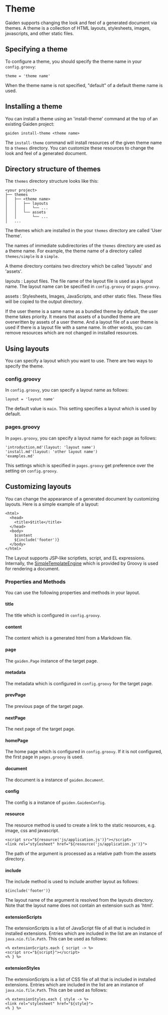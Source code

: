 Theme
=====

Gaiden supports changing the look and feel of a generated document via themes.
A theme is a collection of HTML layouts, stylesheets, images, javascripts, and other static files.


Specifying a theme
------------------

To configure a theme, you should specify the theme name in your `config.groovy`:

```
theme = 'theme name'
```

When the theme name is not specified, "default" of a default theme name is used.


Installing a theme
------------------

You can install a theme using an 'install-theme' command at the top of an existing Gaiden project:

```
gaiden install-theme <theme name>
```

The `install-theme` command will install resources of the given theme name to a `themes` directory.
You can customize these resources to change the look and feel of a generated document.


Directory structure of themes
-----------------------------

The `themes` directory structure looks like this:

```
<your project>
├── themes
│   ├── <theme name>
│   │   ├── layouts
│   │   │   └── ...
│   │   └── assets
│   │       └── ...
│   ...
```

The themes which are installed in the your `themes` directory are called 'User Theme'.

The names of immediate subdirectories of the `themes` directory are used as a theme name.
For example, the theme name of a directory called `themes/simple` is a `simple`.

A theme directory contains two directory which be called 'layouts' and 'assets'.

layouts
:   Layout files.
    The file name of the layout file is used as a layout name.
    The layout name can be specified in `config.groovy` or `pages.groovy`.

assets
:   Stylesheets, Images, JavaScripts, and other static files.
    These files will be copied to the output directory.


If the user theme is a same name as a bundled theme by default, the user theme takes priority.
It means that assets of a bundled theme are overwritten by assets of a user theme.
And a layout file of a user theme is used if there is a layout file with a same name.
In other words, you can remove resources which are not changed in installed resources.


Using layouts
-------------

You can specify a layout which you want to use.
There are two ways to specify the theme.


### config.groovy

In `config.groovy`, you can specify a layout name as follows:

```
layout = 'layout name'
```

The default value is `main`.
This setting specifies a layout which is used by default.


### pages.groovy

In `pages.groovy`, you can specify a layout name for each page as follows:

```
'introduction.md'(layout: 'layout name')
'install.md'(layout: 'other layout name')
'examples.md'
```

This settings which is specified in `pages.groovy` get preference over the setting on `config.groovy`.


Customizing layouts
-------------------

You can change the appearance of a generated document by customizing layouts.
Here is a simple example of a layout:

```
<html>
  <head>
    <title>$title</title>
  </head>
  <body>
    $content
    ${include('footer')}
  </body>
</html>
```

The Layout supports JSP-like scriptlets, script, and EL expressions.
Internally, the [SimpleTemplateEngine](http://groovy.codehaus.org/api/groovy/text/SimpleTemplateEngine.html) which is provided by Groovy is used for rendering a document.


### Properties and Methods

You can use the following properties and methods in your layout.

#### title

The title which is configured in `config.groovy`.

#### content

The content which is a generated html from a Markdown file.

#### page

The `gaiden.Page` instance of the target page.

#### metadata

The metadata which is configured in `config.groovy` for the target page.

#### prevPage

The previous page of the target page.

#### nextPage

The next page of the target page.

#### homePage

The home page which is configured in `config.groovy`. If it is not configured, the first page in `pages.groovy` is used.

#### document

The document is a instance of `gaiden.Document`.

#### config

The config is a instance of `gaiden.GaidenConfig`.

#### resource

The resource method is used to create a link to the static resources, e.g. image, css and javascript.

```
<script src="${resource('js/application.js')}"></script>
<link rel="stylesheet" href="${resource('js/application.js')}">
```

The path of the argument is processed as a relative path from the assets directory.

#### include

The include method is used to include another layout as follows:

```
${include('footer')}
```

The layout name of the argument is resolved from the layouts directory.
Note that the layout name does not contain an extension such as 'html'.

#### extensionScripts

The extensionScripts is a list of JavaScript file of all that is included in installed extensions.
Entries which are included in the list are an instance of `java.nio.file.Path`.
This can be used as follows:

```
<% extensionScripts.each { script -> %>
<script src="${script}"></script>
<% } %>
```

#### extensionStyles

The extensionScripts is a list of CSS file of all that is included in installed extensions.
Entries which are included in the list are an instance of `java.nio.file.Path`.
This can be used as follows:

```
<% extensionStyles.each { style -> %>
<link rel="stylesheet" href="${style}">
<% } %>
```
